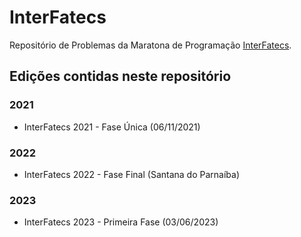 # InterFatecs
Repositório de Problemas da Maratona de Programação [InterFatecs](https://interfatecs.com.br/).

## Edições contidas neste repositório
### 2021
* InterFatecs 2021 - Fase Única (06/11/2021)  

### 2022
<!-- * InterFatecs 2022 - Primeira Fase   -->
* InterFatecs 2022 - Fase Final (Santana do Parnaíba)  

### 2023 

* InterFatecs 2023 - Primeira Fase (03/06/2023)  
<!-- * InterFatecs 2023 - Fase Final (30/09/2023, Praia Grande)   -->
